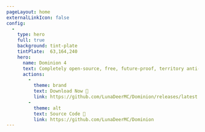 ```yaml
---
pageLayout: home
externalLinkIcon: false
config:
  -
    type: hero
    full: true
    background: tint-plate
    tintPlate:  63,164,240
    hero:
      name: Dominion 4
      text: Completely open-source, free, future-proof, territory anti-grief plugin developed specifically for high-versions minecraft server.
      actions:
        -
          theme: brand
          text: Download Now 💾
          link: https://github.com/LunaDeerMC/Dominion/releases/latest
        -
          theme: alt
          text: Source Code 🔗
          link: https://github.com/LunaDeerMC/Dominion
---
```

